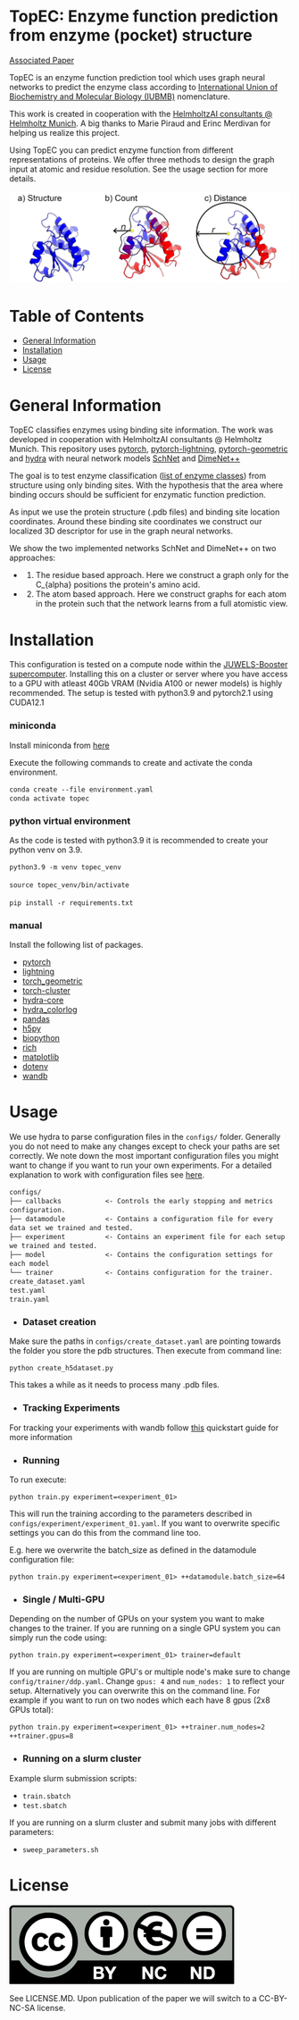 # TopEC: Enzyme function prediction from enzyme (pocket) structure

[Associated Paper](https://www.google.com)

TopEC is an enzyme function prediction tool which uses graph neural networks to predict the enzyme class according to [International Union of Biochemistry and Molecular Biology (IUBMB)](https://doi.org/10.1093/nar/gkn582) nomenclature. 

This work is created in cooperation with the [HelmholtzAI consultants @ Helmholtz Munich](https://www.helmholtz.ai/themenmenue/our-research/consultant-teams/helmholtz-ai-consultants-helmholtz-munich/index.html). A big thanks to Marie Piraud and Erinc Merdivan for helping us realize this project. 

Using TopEC you can predict enzyme function from different representations of proteins. We offer three methods to design the graph input at atomic and residue resolution. See the usage section for more details.

![alt text][logo]

[logo]: figure/method_overview_GH_version.png "Method overview"

# Table of Contents
- [General Information](#general-information)
- [Installation](#installation)
- [Usage](#usage)
- [License](#license)

# General Information

TopEC classifies enzymes using binding site information. The work was developed in cooperation with HelmholtzAI consultants @ Helmholtz Munich. This repository uses [pytorch](https://pytorch.org/get-started/locally/), [pytorch-lightning](https://lightning.ai/pytorch-lightning), [pytorch-geometric](https://pytorch-geometric.readthedocs.io/en/latest/install/installation.html) and [hydra](https://hydra.cc/docs/intro/) with neural network models [SchNet](https://doi.org/10.1063/1.5019779) and [DimeNet++](https://doi.org/10.48550/arXiv.2011.14115)

The goal is to test enzyme classification ([list of enzyme classes](https://www.enzyme-database.org/)) from structure using only binding sites. With the hypothesis that the area where binding occurs should be sufficient for enzymatic function prediction. 

As input we use the protein structure (.pdb files) and binding site location coordinates. Around these binding site coordinates we construct our localized 3D descriptor for use in the graph neural networks. 

We show the two implemented networks SchNet and DimeNet++ on two approaches:

- 1) The residue based approach. Here we construct a graph only for the C_{alpha} positions the protein's amino acid.

- 2) The atom based approach. Here we construct graphs for each atom in the protein such that the network learns from a full atomistic view. 


# Installation

This configuration is tested on a compute node within the [JUWELS-Booster supercomputer](https://apps.fz-juelich.de/jsc/hps/juwels/configuration.html#hardware-configuration-of-the-system-name-booster-module). Installing this on a cluster or server where you have access to a GPU with atleast 40Gb VRAM (Nvidia A100 or newer models) is highly recommended. 
The setup is tested with python3.9 and pytorch2.1 using CUDA12.1

### miniconda
Install miniconda from [here](https://docs.conda.io/projects/miniconda/en/latest/)

Execute the following commands to create and activate the conda environment.
```
conda create --file environment.yaml
conda activate topec
```

### python virtual environment
As the code is tested with python3.9 it is recommended to create your python venv on 3.9.

```
python3.9 -m venv topec_venv

source topec_venv/bin/activate

pip install -r requirements.txt
```

### manual
Install the following list of packages.

* [pytorch](https://pytorch.org/get-started/previous-versions/)
* [lightning](https://lightning.ai/pytorch-lightning)
* [torch_geometric](https://pytorch-geometric.readthedocs.io/en/latest/install/installation.html)
* [torch-cluster](https://pytorch-geometric.readthedocs.io/en/latest/install/installation.html#installation-from-wheels)
* [hydra-core](https://hydra.cc/docs/intro/)
* [hydra_colorlog](https://hydra.cc/docs/plugins/colorlog/)
* [pandas](https://pandas.pydata.org/docs/getting_started/install.html)
* [h5py](https://docs.h5py.org/en/stable/build.html)
* [biopython](https://biopython.org/wiki/Download)
* [rich](https://github.com/Textualize/rich)
* [matplotlib](https://matplotlib.org/stable/)
* [dotenv](https://github.com/theskumar/python-dotenv)
* [wandb](https://docs.wandb.ai/quickstart)

# Usage

We use hydra to parse configuration files in the ``configs/`` folder. Generally you do not need to make any changes except to check your paths are set correctly. We note down the most important configuration files you might want to change if you want to run your own experiments. For a detailed explanation to work with configuration files see [here](https://hydra.cc/docs/tutorials/basic/your_first_app/config_file/). 

```
configs/
├── callbacks           <- Controls the early stopping and metrics configuration.
├── datamodule          <- Contains a configuration file for every data set we trained and tested. 
├── experiment          <- Contains an experiment file for each setup we trained and tested.
├── model               <- Contains the configuration settings for each model
└── trainer             <- Contains configuration for the trainer.
create_dataset.yaml
test.yaml
train.yaml
```

* ### Dataset creation

Make sure the paths in ``configs/create_dataset.yaml`` are pointing towards the folder you store the pdb structures.
Then execute from command line:

```
python create_h5dataset.py
```

This takes a while as it needs to process many .pdb files.

* ### Tracking Experiments

For tracking your experiments with wandb follow [this](https://docs.wandb.ai/quickstart) quickstart guide for more information

* ### Running

To run execute:

```
python train.py experiment=<experiment_01>
```

This will run the training according to the parameters described in ``configs/experiment/experiment_01.yaml``. If you want to overwrite specific settings you can do this from the command line too.

E.g. here we overwrite the batch_size as defined in the datamodule configuration file:

```
python train.py experiment=<experiment_01> ++datamodule.batch_size=64
```

* ### Single / Multi-GPU

Depending on the number of GPUs on your system you want to make changes to the trainer. If you are running on a single GPU system you can simply run the code using:

```
python train.py experiment=<experiment_01> trainer=default
```

If you are running on multiple GPU's or multiple node's make sure to change `config/trainer/ddp.yaml`. Change `gpus: 4` and `num_nodes: 1` to reflect your setup. Alternatively you can overwrite this on the command line. For example if you want to run on two nodes which each have 8 gpus (2x8 GPUs total):

```
python train.py experiment=<experiment_01> ++trainer.num_nodes=2 ++trainer.gpus=8
```

* ### Running on a slurm cluster
Example slurm submission scripts:
* `train.sbatch`
* `test.sbatch`

If you are running on a slurm cluster and submit many jobs with different parameters:
* `sweep_parameters.sh`

# License
![license][logo_license]

[logo_license]: figure/by-nc-nd.eu.png "License"
See LICENSE.MD. Upon publication of the paper we will switch to a CC-BY-NC-SA license.
